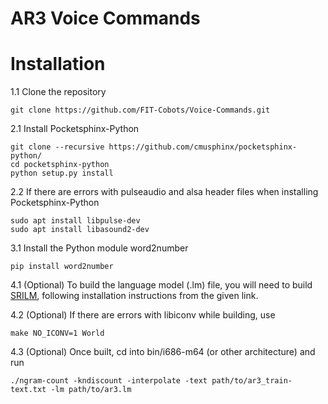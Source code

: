 # AR3 Voice Commands


# Installation

1.1 Clone the repository
```
git clone https://github.com/FIT-Cobots/Voice-Commands.git
```

2.1 Install Pocketsphinx-Python
```
git clone --recursive https://github.com/cmusphinx/pocketsphinx-python/
cd pocketsphinx-python
python setup.py install
```

2.2 If there are errors with pulseaudio and alsa header files when installing Pocketsphinx-Python
```
sudo apt install libpulse-dev
sudo apt install libasound2-dev
```

3.1 Install the Python module word2number
```
pip install word2number
```

4.1 (Optional) To build the language model (.lm) file, you will need to build [SRILM](http://www.speech.sri.com/projects/srilm/download.html), following installation instructions from the given link.

4.2 (Optional) If there are errors with libiconv while building, use
```
make NO_ICONV=1 World
```

4.3 (Optional) Once built, cd into bin/i686-m64 (or other architecture) and run
```
./ngram-count -kndiscount -interpolate -text path/to/ar3_train-text.txt -lm path/to/ar3.lm
```
